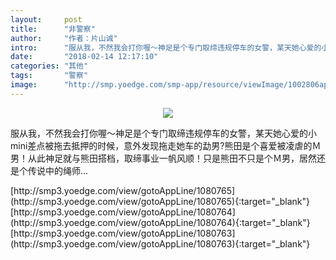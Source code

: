 ```yaml
---
layout:     post
title:      "非警察"
author:     "作者：片山诚"
intro:      "服从我，不然我会打你喔～神足是个专门取缔违规停车的女警，某天她心爱的小mini差点被拖去抵押的时候，意外发现拖走她车的勐男?熊田是个喜爱被凌虐的Ｍ男！从此神足就与熊田搭档，取缔事业一帆风顺！只是熊田不只是个Ｍ男，居然还是个传说中的绳师…"
date:       "2018-02-14 12:17:10"
categories: "其他"
tags:       "警察"
image:      "http://smp.yoedge.com/smp-app/resource/viewImage/1002806appline.png"
---
```

<div style="text-align: center">
<p><img src="http://smp.yoedge.com/smp-app/resource/viewImage/1002806appline.png"/></p>
</div>
<p class="post-meta">
<span>服从我，不然我会打你喔～神足是个专门取缔违规停车的女警，某天她心爱的小mini差点被拖去抵押的时候，意外发现拖走她车的勐男?熊田是个喜爱被凌虐的Ｍ男！从此神足就与熊田搭档，取缔事业一帆风顺！只是熊田不只是个Ｍ男，居然还是个传说中的绳师…</span>
</p>
[http://smp3.yoedge.com/view/gotoAppLine/1080765](http://smp3.yoedge.com/view/gotoAppLine/1080765){:target="_blank"}
[http://smp3.yoedge.com/view/gotoAppLine/1080764](http://smp3.yoedge.com/view/gotoAppLine/1080764){:target="_blank"}
[http://smp3.yoedge.com/view/gotoAppLine/1080763](http://smp3.yoedge.com/view/gotoAppLine/1080763){:target="_blank"}


